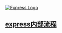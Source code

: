 [![Express Logo](https://i.cloudup.com/zfY6lL7eFa-3000x3000.png)](http://expressjs.com/)


## [express内部流程](https://github.com/liang520/express/tree/4.x)
